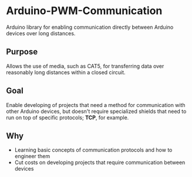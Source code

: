 # Arduino-PWM-Communication
Arduino library for enabling communication directly between Arduino devices over long distances.

## Purpose
Allows the use of media, such as CAT5, for transferring data over reasonably long distances within a closed circuit.

## Goal
Enable developing of projects that need a method for communication with other Arduino devices, but doesn't require specialized shields that need to run on top of specific protocols; **TCP**, for example.

## Why

* Learning basic concepts of communication protocols and how to engineer them
* Cut costs on developing projects that require communication between devices